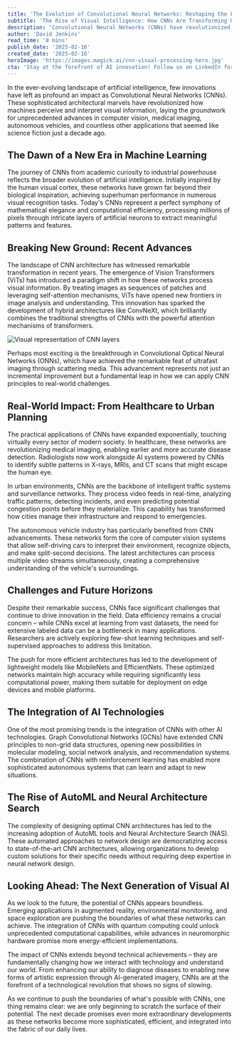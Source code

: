 ```yaml
---
title: 'The Evolution of Convolutional Neural Networks: Reshaping the Future of AI Vision'
subtitle: 'The Rise of Visual Intelligence: How CNNs Are Transforming Our Digital World'
description: 'Convolutional Neural Networks (CNNs) have revolutionized machine perception and visual information processing, enabling breakthrough advances in computer vision, medical imaging, and autonomous vehicles. From their origins inspired by the human visual cortex to the latest developments in Vision Transformers and Optical Neural Networks, CNNs continue to reshape how we interact with technology and understand our world.'
author: 'David Jenkins'
read_time: '8 mins'
publish_date: '2025-02-16'
created_date: '2025-02-16'
heroImage: 'https://images.magick.ai/cnn-visual-processing-hero.jpg'
cta: 'Stay at the forefront of AI innovation! Follow us on LinkedIn for daily updates on the latest developments in Convolutional Neural Networks and artificial intelligence.'
---
```


In the ever-evolving landscape of artificial intelligence, few innovations have left as profound an impact as Convolutional Neural Networks (CNNs). These sophisticated architectural marvels have revolutionized how machines perceive and interpret visual information, laying the groundwork for unprecedented advances in computer vision, medical imaging, autonomous vehicles, and countless other applications that seemed like science fiction just a decade ago.

## The Dawn of a New Era in Machine Learning

The journey of CNNs from academic curiosity to industrial powerhouse reflects the broader evolution of artificial intelligence. Initially inspired by the human visual cortex, these networks have grown far beyond their biological inspiration, achieving superhuman performance in numerous visual recognition tasks. Today's CNNs represent a perfect symphony of mathematical elegance and computational efficiency, processing millions of pixels through intricate layers of artificial neurons to extract meaningful patterns and features.

## Breaking New Ground: Recent Advances

The landscape of CNN architecture has witnessed remarkable transformation in recent years. The emergence of Vision Transformers (ViTs) has introduced a paradigm shift in how these networks process visual information. By treating images as sequences of patches and leveraging self-attention mechanisms, ViTs have opened new frontiers in image analysis and understanding. This innovation has sparked the development of hybrid architectures like ConvNeXt, which brilliantly combines the traditional strengths of CNNs with the powerful attention mechanisms of transformers.

![Visual representation of CNN layers](https://images.magick.ai/cnn-layers-structure.jpg)

Perhaps most exciting is the breakthrough in Convolutional Optical Neural Networks (ONNs), which have achieved the remarkable feat of ultrafast imaging through scattering media. This advancement represents not just an incremental improvement but a fundamental leap in how we can apply CNN principles to real-world challenges.

## Real-World Impact: From Healthcare to Urban Planning

The practical applications of CNNs have expanded exponentially, touching virtually every sector of modern society. In healthcare, these networks are revolutionizing medical imaging, enabling earlier and more accurate disease detection. Radiologists now work alongside AI systems powered by CNNs to identify subtle patterns in X-rays, MRIs, and CT scans that might escape the human eye.

In urban environments, CNNs are the backbone of intelligent traffic systems and surveillance networks. They process video feeds in real-time, analyzing traffic patterns, detecting incidents, and even predicting potential congestion points before they materialize. This capability has transformed how cities manage their infrastructure and respond to emergencies.

The autonomous vehicle industry has particularly benefited from CNN advancements. These networks form the core of computer vision systems that allow self-driving cars to interpret their environment, recognize objects, and make split-second decisions. The latest architectures can process multiple video streams simultaneously, creating a comprehensive understanding of the vehicle's surroundings.

## Challenges and Future Horizons

Despite their remarkable success, CNNs face significant challenges that continue to drive innovation in the field. Data efficiency remains a crucial concern – while CNNs excel at learning from vast datasets, the need for extensive labeled data can be a bottleneck in many applications. Researchers are actively exploring few-shot learning techniques and self-supervised approaches to address this limitation.

The push for more efficient architectures has led to the development of lightweight models like MobileNets and EfficientNets. These optimized networks maintain high accuracy while requiring significantly less computational power, making them suitable for deployment on edge devices and mobile platforms.

## The Integration of AI Technologies

One of the most promising trends is the integration of CNNs with other AI technologies. Graph Convolutional Networks (GCNs) have extended CNN principles to non-grid data structures, opening new possibilities in molecular modeling, social network analysis, and recommendation systems. The combination of CNNs with reinforcement learning has enabled more sophisticated autonomous systems that can learn and adapt to new situations.

## The Rise of AutoML and Neural Architecture Search

The complexity of designing optimal CNN architectures has led to the increasing adoption of AutoML tools and Neural Architecture Search (NAS). These automated approaches to network design are democratizing access to state-of-the-art CNN architectures, allowing organizations to develop custom solutions for their specific needs without requiring deep expertise in neural network design.

## Looking Ahead: The Next Generation of Visual AI

As we look to the future, the potential of CNNs appears boundless. Emerging applications in augmented reality, environmental monitoring, and space exploration are pushing the boundaries of what these networks can achieve. The integration of CNNs with quantum computing could unlock unprecedented computational capabilities, while advances in neuromorphic hardware promise more energy-efficient implementations.

The impact of CNNs extends beyond technical achievements – they are fundamentally changing how we interact with technology and understand our world. From enhancing our ability to diagnose diseases to enabling new forms of artistic expression through AI-generated imagery, CNNs are at the forefront of a technological revolution that shows no signs of slowing.

As we continue to push the boundaries of what's possible with CNNs, one thing remains clear: we are only beginning to scratch the surface of their potential. The next decade promises even more extraordinary developments as these networks become more sophisticated, efficient, and integrated into the fabric of our daily lives.